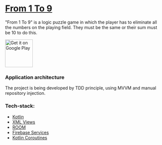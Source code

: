 # [From 1 To 9](https://play.google.com/store/apps/details?id=com.orlovdanylo.fromonetoninegame)

"From 1 To 9" is a logic puzzle game in which the player has to eliminate all the numbers on the playing field. They must be the same or their sum must be 10 to do this.

<a href='https://play.google.com/store/apps/details?id=com.orlovdanylo.fromonetoninegame&pcampaignid=MKT-Other-global-all-co-prtnr-py-PartBadge-Mar2515-1'><img alt='Get it on Google Play' src='https://play.google.com/intl/en_us/badges/images/generic/en_badge_web_generic.png' height=90px/></a>

### Application architecture
The project is being developed by TDD principle, using MVVM and manual repository injection.

### Tech-stack:
* [Kotlin](https://kotlinlang.org)
* [XML Views](https://developer.android.com/develop/ui/views/layout/declaring-layout)
* [ROOM](https://developer.android.com/jetpack/androidx/releases/room)
* [Firebase Services](https://firebase.google.com)
* [Kotlin Coroutines](https://developer.android.com/kotlin/coroutines)
